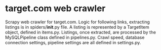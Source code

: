 # target.com web crawler

Scrapy web crawler for target.com. Logic for following links, extracting listings is in spiders/__init__.py file. A listing is represented by a TargetItem object, defined in items.py. Listings, once extracted, are processed by the MySQLPipeline class defined in pipelines.py. Crawl speed, database connection settings, pipeline settings are all defined in settings.py.
